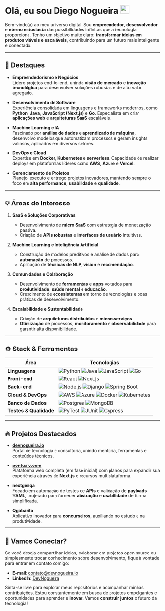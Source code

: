 # Olá, eu sou Diego Nogueira <img src="https://media.giphy.com/media/hvRJCLFzcasrR4ia7z/giphy.gif" width="28">

Bem-vindo(a) ao meu universo digital! Sou **empreendedor**, **desenvolvedor** e **eterno entusiasta** das possibilidades infinitas que a tecnologia proporciona. Tenho um objetivo muito claro: **transformar ideias em produtos viáveis e escaláveis**, contribuindo para um futuro mais inteligente e conectado.

---

## :rocket: Destaques

- **Empreendedorismo e Negócios**  
  Lidero projetos end-to-end, unindo **visão de mercado** e **inovação tecnológica** para desenvolver soluções robustas e de alto valor agregado.

- **Desenvolvimento de Software**  
  Experiência consolidada em linguagens e frameworks modernos, como **Python**, **Java**, **JavaScript (Next.js)** e **Go**. Especialista em criar **aplicações web** e **arquiteturas SaaS** escaláveis.

- **Machine Learning e IA**  
  Fascinado por **análise de dados** e **aprendizado de máquina**, desenvolvo modelos que automatizam processos e geram insights valiosos, aplicados em diversos setores.

- **DevOps e Cloud**  
  Expertise em **Docker**, **Kubernetes** e **serverless**. Capacidade de realizar deploys em plataformas líderes como **AWS**, **Azure** e **Vercel**.

- **Gerenciamento de Projetos**  
  Planejo, executo e entrego projetos inovadores, mantendo sempre o foco em **alta performance**, **usabilidade** e **qualidade**.

---

## :bulb: Áreas de Interesse

1. **SaaS e Soluções Corporativas**  
   - Desenvolvimento de **micro SaaS** com estratégia de monetização passiva.  
   - Criação de **APIs robustas** e **interfaces de usuário** intuitivas.

2. **Machine Learning e Inteligência Artificial**  
   - Construção de modelos preditivos e análise de dados para **automação** de processos.  
   - Aplicação de **técnicas de NLP**, **vision** e **recomendação**.

3. **Comunidades e Colaboração**  
   - Desenvolvimento de **ferramentas** e **apps** voltados para **produtividade**, **saúde mental** e **educação**.  
   - Crescimento de **ecossistemas** em torno de tecnologias e boas práticas de desenvolvimento.

4. **Escalabilidade e Sustentabilidade**  
   - Criação de **arquiteturas distribuídas** e **microsserviços**.  
   - **Otimização** de processos, **monitoramento** e **observabilidade** para garantir alta disponibilidade.

---

## :gear: Stack & Ferramentas

| Área                  | Tecnologias                                                                |
|-----------------------|----------------------------------------------------------------------------|
| **Linguagens**        | ![Python](https://img.shields.io/badge/-Python-3776AB?style=flat&logo=python&logoColor=white) ![Java](https://img.shields.io/badge/-Java-007396?style=flat&logo=java&logoColor=white) ![JavaScript](https://img.shields.io/badge/-JavaScript-F7DF1E?style=flat&logo=javascript&logoColor=black) ![Go](https://img.shields.io/badge/-Go-00ADD8?style=flat&logo=go&logoColor=white) |
| **Front-end**         | ![React](https://img.shields.io/badge/-React-61DAFB?style=flat&logo=react&logoColor=black) ![Next.js](https://img.shields.io/badge/-Next.js-000?style=flat&logo=next.js&logoColor=white) |
| **Back-end**          | ![Node.js](https://img.shields.io/badge/-Node.js-339933?style=flat&logo=node.js&logoColor=white) ![Django](https://img.shields.io/badge/-Django-092E20?style=flat&logo=django&logoColor=white) ![Spring Boot](https://img.shields.io/badge/-Spring%20Boot-6DB33F?style=flat&logo=spring-boot&logoColor=white) |
| **Cloud & DevOps**    | ![AWS](https://img.shields.io/badge/-AWS-232F3E?style=flat&logo=amazon-aws&logoColor=white) ![Azure](https://img.shields.io/badge/-Azure-0089D6?style=flat&logo=microsoft-azure&logoColor=white) ![Docker](https://img.shields.io/badge/-Docker-2496ED?style=flat&logo=docker&logoColor=white) ![Kubernetes](https://img.shields.io/badge/-Kubernetes-326CE5?style=flat&logo=kubernetes&logoColor=white) |
| **Banco de Dados**    | ![Postgres](https://img.shields.io/badge/-PostgreSQL-336791?style=flat&logo=postgresql&logoColor=white) ![MongoDB](https://img.shields.io/badge/-MongoDB-47A248?style=flat&logo=mongodb&logoColor=white) |
| **Testes & Qualidade**| ![PyTest](https://img.shields.io/badge/-PyTest-0A9EDC?style=flat&logo=pytest&logoColor=white) ![JUnit](https://img.shields.io/badge/-JUnit-25A162?style=flat&logo=junit5&logoColor=white) ![Cypress](https://img.shields.io/badge/-Cypress-17202C?style=flat&logo=cypress&logoColor=white) |

---

## :fire: Projetos Destacados

- **[devnogueira.io](https://devnogueira.io/)**  
  Portal de tecnologia e consultoria, unindo mentoria, ferramentas e conteúdos técnicos.  

- **[pontualy.com](https://pontualy.com/)**  
  Plataforma web completa (em fase inicial) com planos para expandir sua experiência através de **Next.js** e recursos multiplataforma.  

- **nextgenqa**  
  Focado em automação de testes de **APIs** e validação de **payloads YAML**, projetado para fornecer **abstração** e **usabilidade** de forma simplificada.  

- **Qgabarito**  
  Aplicativo inovador para **concurseiros**, auxiliando no estudo e na produtividade.

---

## :handshake: Vamos Conectar?

Se você deseja compartilhar ideias, colaborar em projetos open source ou simplesmente trocar conhecimento sobre desenvolvimento, fique à vontade para entrar em contato comigo:

- **E-mail**: [contato@devnogueira.io](mailto:contato@devnogueira.io)  
- **LinkedIn**: [DevNogueira](https://linkedin.com/in/diegonogueirapaula)  

Sinta-se livre para explorar meus repositórios e acompanhar minhas contribuições. Estou constantemente em busca de projetos empolgantes e oportunidades para aprender e **inovar**. Vamos **construir juntos** o futuro da tecnologia!
